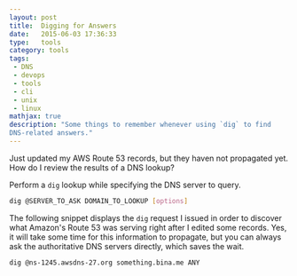 ```yaml
---
layout: post
title:  Digging for Answers
date:   2015-06-03 17:36:33
type:   tools
category: tools
tags:
 - DNS
 - devops
 - tools
 - cli
 - unix
 - linux
mathjax: true
description: "Some things to remember whenever using `dig` to find
DNS-related answers."
---
```

Just updated my AWS Route 53 records, but they haven not propagated yet. How
do I review the results of a DNS lookup?

Perform a `dig` lookup while specifying the DNS server to query.

```bash
dig @SERVER_TO_ASK DOMAIN_TO_LOOKUP [options]
```

The following snippet displays the `dig` request I issued in order to discover
what Amazon's Route 53 was serving right after I edited some records. Yes, it
will take some time for this information to propagate, but you can always ask 
the authoritative DNS servers directly, which saves the wait.

```bash
dig @ns-1245.awsdns-27.org something.bina.me ANY
```

[q10]: http://anouar.adlani.com/2011/12/useful-dig-command-to-troubleshot-your-domains.html
[dig-rackspace]: http://www.rackspace.com/knowledge_center/article/using-dig-to-query-nameservers
